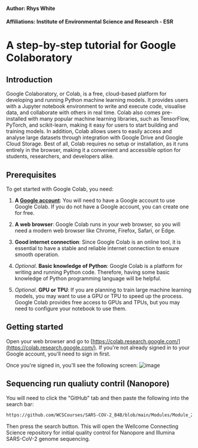 #### Author: Rhys White
#### Affiliations: Institute of Environmental Science and Research - ESR

# A step-by-step tutorial for Google Colaboratory

## Introduction

Google Colaboratory, or Colab, is a free, cloud-based platform for developing and running Python machine learning models. It provides users with a Jupyter notebook environment to write and execute code, visualise data, and collaborate with others in real time. Colab also comes pre-installed with many popular machine learning libraries, such as TensorFlow, PyTorch, and scikit-learn, making it easy for users to start building and training models. In addition, Colab allows users to easily access and analyse large datasets through integration with Google Drive and Google Cloud Storage. Best of all, Colab requires no setup or installation, as it runs entirely in the browser, making it a convenient and accessible option for students, researchers, and developers alike.

## Prerequisites

To get started with Google Colab, you need:

1) **A [Google account](https://www.google.com/account/about/)**: You will need to have a Google account to use Google Colab. If you do not have a Google account, you can create one for free.

2) **A web browser**: Google Colab runs in your web browser, so you will need a modern web browser like Chrome, Firefox, Safari, or Edge.

3) **Good internet connection**: Since Google Colab is an online tool, it is essential to have a stable and reliable internet connection to ensure smooth operation.

4) _Optional_. **Basic knowledge of Python**: Google Colab is a platform for writing and running Python code. Therefore, having some basic knowledge of Python programming language will be helpful.

5) _Optional_. **GPU or TPU**: If you are planning to train large machine learning models, you may want to use a GPU or TPU to speed up the process. Google Colab provides free access to GPUs and TPUs, but you may need to configure your notebook to use them.

## Getting started
Open your web browser and go to [https://colab.research.google.com/](https://colab.research.google.com/). If you're not already signed in to your Google account, you'll need to sign in first.

Once you're signed in, you'll see the following screen:
![image](https://user-images.githubusercontent.com/28285670/221691858-890b2d2c-a8df-4299-b3aa-bc7315f38f22.png)

## Sequencing run qualiuty contril (Nanopore)
You will need to click the "GitHub" tab and then paste the following into the search bar:
```bash
https://github.com/WCSCourses/SARS-COV-2_B4B/blob/main/Modules/Module_2_Part1_Sequencing_Run_QC_(Nanopore_and_Illumina).ipynb
```
Then press the search button. This will open the Wellcome Connecting Science repository for initial quality control for Nanopore and Illumina SARS-CoV-2 genome sequencing.

